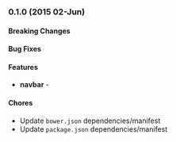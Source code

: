 
<a name="0.1.0"></a>
### 0.1.0 (2015 02-Jun)

#### Breaking Changes
#### Bug Fixes
#### Features
* **navbar** - 

#### Chores

* Update `bower.json` dependencies/manifest
* Update `package.json` dependencies/manifest